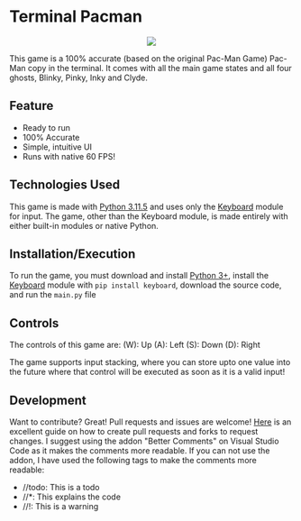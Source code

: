 # Terminal Pacman

<p align="center">
  <img src="https://cloud-m29qb3s8u-hack-club-bot.vercel.app/0image.png" />
</p>

This game is a 100% accurate (based on the original Pac-Man Game) Pac-Man copy in the terminal. It comes with all the main game states and all four ghosts, Blinky, Pinky, Inky and Clyde.

## Feature
- Ready to run
- 100% Accurate
- Simple, intuitive UI
- Runs with native 60 FPS!

## Technologies Used
This game is made with [Python 3.11.5] and uses only the [Keyboard] module for input. The game, other than the Keyboard module, is made entirely with either built-in modules or native Python.

## Installation/Execution
To run the game, you must download and install [Python 3+], install the [Keyboard] module with `pip install keyboard`, download the source code, and run the `main.py` file

## Controls
The controls of this game are:
(W): Up
(A): Left
(S): Down
(D): Right

The game supports input stacking, where you can store upto one value into the future where that control will be executed as soon as it is a valid input!

## Development
Want to contribute? Great! Pull requests and issues are welcome! [Here] is an excellent guide on how to create pull requests and forks to request changes. I suggest using the addon "Better Comments" on Visual Studio Code as it makes the comments more readable. If you can not use the addon, I have used the following tags to make the comments more readable:

- //todo: This is a todo
- //*: This explains the code
- //!: This is a warning

[//]: # (These are reference links used in the body of this note and get stripped out when the markdown processor does its job.)

   [Python 3.11.5]: <https://www.python.org/downloads/release/python-3115/>
   [Python 3+]: <https://www.python.org/downloads/release/python-3115/>
   [Keyboard]: <https://pypi.org/project/keyboard/>
   [Here]: <https://www.dataschool.io/how-to-contribute-on-github/>
